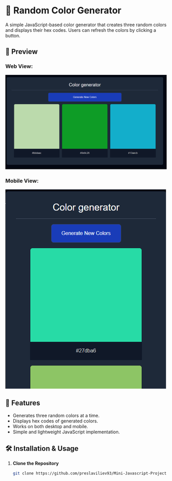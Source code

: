 # 🎨 Random Color Generator

A simple JavaScript-based color generator that creates three random colors and displays their hex codes. Users can refresh the colors by clicking a button.

## 📸 Preview

### Web View:

![Web Preview](preview/1.png)

### Mobile View:

![Mobile Preview](preview/2.png)

## 🚀 Features

- Generates three random colors at a time.
- Displays hex codes of generated colors.
- Works on both desktop and mobile.
- Simple and lightweight JavaScript implementation.

## 🛠️ Installation & Usage

1. **Clone the Repository**
   ```sh
   git clone https://github.com/preslaviliev93/Mini-Javascript-Projects.git
   ```
